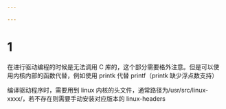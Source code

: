 ```yaml
---

---
```


# 1

在进行驱动编程的时候是无法调用 C 库的，这个部分需要格外注意。但是可以使用内核内部的函数代替，例如使用 printk 代替 printf（printk 缺少浮点数支持）

编译驱动程序时，需要用到 linux 内核的头文件，通常路径为/usr/src/linux-xxxx/，若不存在则需要手动安装对应版本的 linux-headers

